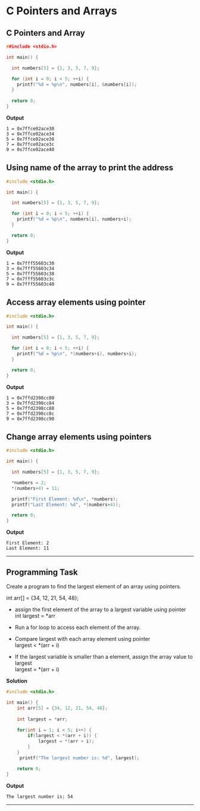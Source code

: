 # C Pointers and Arrays
 
## C Pointers and Array

```c
##include <stdio.h>

int main() {

  int numbers[5] = {1, 3, 5, 7, 9};

  for (int i = 0; i < 5; ++i) {
    printf("%d = %p\n", numbers[i], &numbers[i]);
  }
  
  return 0;
}

```
**Output**
```
1 = 0x7ffce02ace30
3 = 0x7ffce02ace34
5 = 0x7ffce02ace38
7 = 0x7ffce02ace3c
9 = 0x7ffce02ace40

```
## Using name of  the  array to print the address
```c
#include <stdio.h>

int main() {

  int numbers[5] = {1, 3, 5, 7, 9};

  for (int i = 0; i < 5; ++i) {
    printf("%d = %p\n", numbers[i], numbers+i);
  }

  return 0;
}

```
**Output**
```
1 = 0x7fff55603c30
3 = 0x7fff55603c34
5 = 0x7fff55603c38
7 = 0x7fff55603c3c
9 = 0x7fff55603c40

```
## Access array elements using pointer

```c
#include <stdio.h>

int main() {

  int numbers[5] = {1, 3, 5, 7, 9};

  for (int i = 0; i < 5; ++i) {
    printf("%d = %p\n", *(numbers+i), numbers+i);
  }

  return 0;
}

```
**Output**
```
1 = 0x7ffd2398cc80
3 = 0x7ffd2398cc84
5 = 0x7ffd2398cc88
7 = 0x7ffd2398cc8c
9 = 0x7ffd2398cc90

```

## Change array elements using pointers

```c
#include <stdio.h>

int main() {

  int numbers[5] = {1, 3, 5, 7, 9};

  *numbers = 2;
  *(numbers+4) = 11;

  printf("First Element: %d\n", *numbers);
  printf("Last Element: %d", *(numbers+4));

  return 0;
}

```
**Output**
```
First Element: 2
Last Element: 11

```
---

## Programming Task
Create a program to find the largest element of an array using pointers.

int arr[] = {34, 12, 21, 54, 48};

- assign the first element of the array to a largest variable using pointer  
int largest = *arr

- Run a for loop to access each element of the array.
- Compare largest with each array element using pointer  
largest < *(arr + i)  
- If the largest variable is smaller than a element, assign the array value to largest  
largest = *(arr + i)

**Solution**
```c
#include <stdio.h>

int main() {
    int arr[5] = {34, 12, 21, 54, 48};
    
    int largest = *arr;
    
    for(int i = 1; i < 5; i++) {
        if(largest < *(arr + i)) {
            largest = *(arr + i);
        }
    }
     printf("The largest number is: %d", largest);
    
    return 0;
}
```

**Output**
```
The largest number is: 54
```
---
